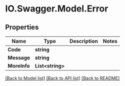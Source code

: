 # IO.Swagger.Model.Error
## Properties

Name | Type | Description | Notes
------------ | ------------- | ------------- | -------------
**Code** | **string** |  | 
**Message** | **string** |  | 
**MoreInfo** | **List&lt;string&gt;** |  | 

[[Back to Model list]](../README.md#documentation-for-models) [[Back to API list]](../README.md#documentation-for-api-endpoints) [[Back to README]](../README.md)

